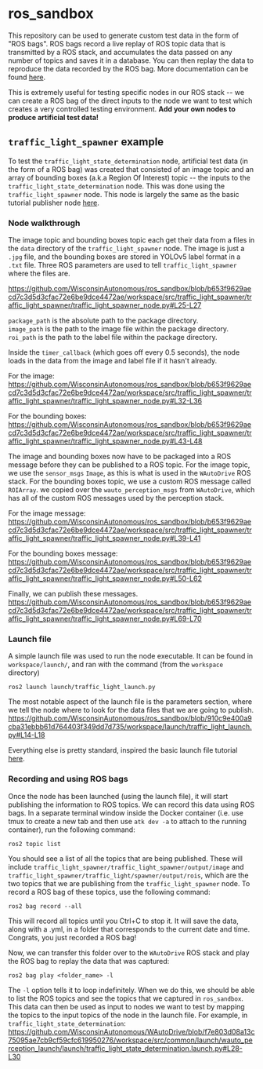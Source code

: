 # ros_sandbox
This repository can be used to generate custom test data in the form of "ROS bags".
ROS bags record a live replay of ROS topic data that is transmitted by a ROS stack, and
accumulates the data passed on any number of topics and saves it in a database. 
You can then replay the data to reproduce the data recorded by the ROS bag. More documentation can be found 
[here](https://docs.ros.org/en/foxy/Tutorials/Beginner-CLI-Tools/Recording-And-Playing-Back-Data/Recording-And-Playing-Back-Data.html).

This is extremely useful for testing specific nodes in our ROS stack -- we can create a ROS bag of the direct inputs to the node we want to test
which creates a very controlled testing environment. <b>Add your own nodes to produce artificial test data!</b>

## `traffic_light_spawner` example
To test the `traffic_light_state_determination` node, artificial test data (in the form of a ROS bag)
was created that consisted of an image topic and an array of bounding boxes (a.k.a Region Of Interest) topic --
the inputs to the `traffic_light_state_determination` node. This was done using the `traffic_light_spawner` node.
This node is largely the same as the basic tutorial publisher node [here](https://docs.ros.org/en/foxy/Tutorials/Beginner-Client-Libraries/Writing-A-Simple-Py-Publisher-And-Subscriber.html).

### Node walkthrough
The image topic and bounding boxes topic each get their data from a files in the `data` directory of the `traffic_light_spawner` node.
The image is just a `.jpg` file, and the bounding boxes are stored in YOLOv5 label format in a `.txt` file.
Three ROS parameters are used to tell `traffic_light_spawner` where the files are.

https://github.com/WisconsinAutonomous/ros_sandbox/blob/b653f9629aecd7c3d5d3cfac72e6be9dce4472ae/workspace/src/traffic_light_spawner/traffic_light_spawner/traffic_light_spawner_node.py#L25-L27

`package_path` is the absolute path to the package directory.<br>
`image_path` is the path to the image file within the package directory.<br>
`roi_path` is the path to the label file within the package directory.

Inside the `timer_callback` (which goes off every 0.5 seconds), the node loads in the data from the image and label file if it hasn't already.

For the image:
https://github.com/WisconsinAutonomous/ros_sandbox/blob/b653f9629aecd7c3d5d3cfac72e6be9dce4472ae/workspace/src/traffic_light_spawner/traffic_light_spawner/traffic_light_spawner_node.py#L32-L36

For the bounding boxes:
https://github.com/WisconsinAutonomous/ros_sandbox/blob/b653f9629aecd7c3d5d3cfac72e6be9dce4472ae/workspace/src/traffic_light_spawner/traffic_light_spawner/traffic_light_spawner_node.py#L43-L48

The image and bounding boxes now have to be packaged into a ROS message before they can be published to a ROS topic. For the image topic, we use the `sensor_msgs` `Image`, as this is what is used in the `WAutoDrive` ROS stack. For the bounding boxes topic, we use a custom ROS message called `ROIArray`. we copied over the `wauto_perception_msgs` from `WAutoDrive`, which has all of the custom ROS messages used by the perception stack.

For the image message:
https://github.com/WisconsinAutonomous/ros_sandbox/blob/b653f9629aecd7c3d5d3cfac72e6be9dce4472ae/workspace/src/traffic_light_spawner/traffic_light_spawner/traffic_light_spawner_node.py#L39-L41

For the bounding boxes message:
https://github.com/WisconsinAutonomous/ros_sandbox/blob/b653f9629aecd7c3d5d3cfac72e6be9dce4472ae/workspace/src/traffic_light_spawner/traffic_light_spawner/traffic_light_spawner_node.py#L50-L62

Finally, we can publish these messages.
https://github.com/WisconsinAutonomous/ros_sandbox/blob/b653f9629aecd7c3d5d3cfac72e6be9dce4472ae/workspace/src/traffic_light_spawner/traffic_light_spawner/traffic_light_spawner_node.py#L69-L70

### Launch file
A simple launch file was used to run the node executable. It can be found in `workspace/launch/`, and ran with the command (from the `workspace` directory)
```
ros2 launch launch/traffic_light_launch.py
```
The most notable aspect of the launch file is the parameters section, where we tell the node where to look for the data files that we are going to publish.
https://github.com/WisconsinAutonomous/ros_sandbox/blob/910c9e400a9cba31ebbb61d764403f349dd7d735/workspace/launch/traffic_light_launch.py#L14-L18

Everything else is pretty standard, inspired the basic launch file tutorial [here](https://docs.ros.org/en/foxy/Tutorials/Intermediate/Launch/Creating-Launch-Files.html).

### Recording and using ROS bags
Once the node has been launched (using the launch file), it will start publishing the information to ROS topics. We can record this data using ROS bags. In a separate terminal window inside the Docker container (i.e. use tmux to create a new tab and then use `atk dev -a` to attach to the running container), run the following command:
```
ros2 topic list
```
You should see a list of all the topics that are being published. These will include `traffic_light_spawner/traffic_light_spawner/output/image` and `traffic_light_spawner/traffic_light/spawner/output/rois`, which are the two topics that we are publishing from the `traffic_light_spawner` node. To record a ROS bag of these topics, use the following command:
```
ros2 bag record --all
```
This will record all topics until you Ctrl+C to stop it. It will save the data, along with a .yml, in a folder that corresponds to the current date and time. Congrats, you just recorded a ROS bag!

Now, we can transfer this folder over to the `WAutoDrive` ROS stack and play the ROS bag to replay the data that was captured:
```
ros2 bag play <folder_name> -l
```
The `-l` option tells it to loop indefinitely. When we do this, we should be able to list the ROS topics and see the topics that we captured in `ros_sandbox`. This data can then be used as input to nodes we want to test by mapping the topics to the input topics of the node in the launch file. For example, in `traffic_light_state_determination`:
https://github.com/WisconsinAutonomous/WAutoDrive/blob/f7e803d08a13c75095ae7cb9cf59cfc619950276/workspace/src/common/launch/wauto_perception_launch/launch/traffic_light_state_determination.launch.py#L28-L30

